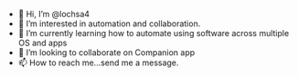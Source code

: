 - 👋 Hi, I’m @lochsa4
- 👀 I’m interested in automation and collaboration.
- 🌱 I’m currently learning how to automate using software across multiple OS and apps
- 💞️ I’m looking to collaborate on Companion app
- 📫 How to reach me...send me a message.

<!---
lochsa4/lochsa4 is a ✨ special ✨ repository because its `README.md` (this file) appears on your GitHub profile.
You can click the Preview link to take a look at your changes.
--->
